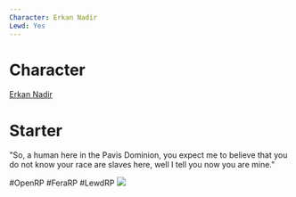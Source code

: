 ```yaml
---
Character: Erkan Nadir
Lewd: Yes
---
```

# Character
[Erkan Nadir](People/0.%20Characters/Character%20Profiles/To%20Edit/Erkan%20Nadir.md)

# Starter
"So, a human here in the Pavis Dominion, you expect me to believe that you do not know your race are slaves here, well I tell you now you are mine."
  

#OpenRP #FeraRP #LewdRP 
![](Erkan%20Nadir.jpg)